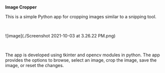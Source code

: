 **Image Cropper**

This is a simple Python app for cropping images similar to a snipping tool.  

&nbsp;
&nbsp;
&nbsp;
&nbsp;
&nbsp;
&nbsp;

![image](./Screenshot 2021-10-03 at 3.26.22 PM.png)

&nbsp;
&nbsp;
&nbsp;
&nbsp;

The app is developed using tkinter and opencv modules in python. The app provides the options to browse, select an image, crop the image, save the image, or reset the changes.
